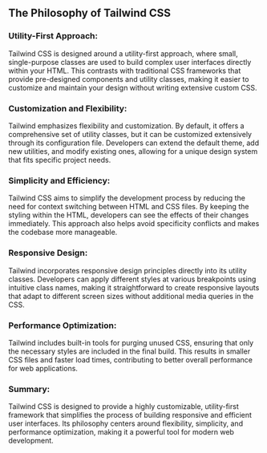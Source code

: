 ## The Philosophy of Tailwind CSS

### Utility-First Approach:

Tailwind CSS is designed around a utility-first approach, where small, single-purpose classes are used to build complex user interfaces directly within your HTML. This contrasts with traditional CSS frameworks that provide pre-designed components and utility classes, making it easier to customize and maintain your design without writing extensive custom CSS.

### Customization and Flexibility:

Tailwind emphasizes flexibility and customization. By default, it offers a comprehensive set of utility classes, but it can be customized extensively through its configuration file. Developers can extend the default theme, add new utilities, and modify existing ones, allowing for a unique design system that fits specific project needs.

### Simplicity and Efficiency:
Tailwind CSS aims to simplify the development process by reducing the need for context switching between HTML and CSS files. By keeping the styling within the HTML, developers can see the effects of their changes immediately. This approach also helps avoid specificity conflicts and makes the codebase more manageable.

### Responsive Design:

Tailwind incorporates responsive design principles directly into its utility classes. Developers can apply different styles at various breakpoints using intuitive class names, making it straightforward to create responsive layouts that adapt to different screen sizes without additional media queries in the CSS.

### Performance Optimization:

Tailwind includes built-in tools for purging unused CSS, ensuring that only the necessary styles are included in the final build. This results in smaller CSS files and faster load times, contributing to better overall performance for web applications.

### Summary:
Tailwind CSS is designed to provide a highly customizable, utility-first framework that simplifies the process of building responsive and efficient user interfaces. Its philosophy centers around flexibility, simplicity, and performance optimization, making it a powerful tool for modern web development.
